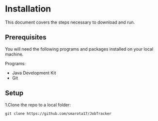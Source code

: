 # Installation

This document covers the steps necessary to download and run.

## Prerequisites

You will need the following programs and packages installed on your local machine.

Programs:

* Java Development Kit
* Git

## Setup
   1.Clone the repo to a local folder:

    git clone https://github.com/smarota17/JobTracker
